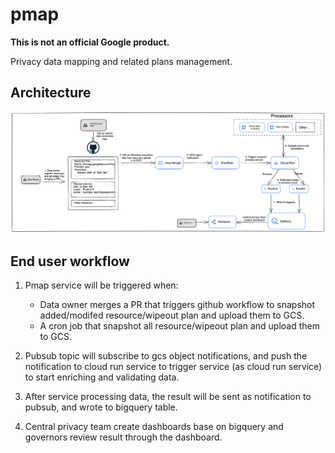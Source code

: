 # pmap

**This is not an official Google product.**

Privacy data mapping and related plans management.

## Architecture

![pmap architecture](./docs/assets/pmap-arch.png)

## End user workflow

1. Pmap service will be triggered when:

   - Data owner merges a PR that triggers github workflow to snapshot added/modifed resource/wipeout plan and upload them to GCS.
   - A cron job that snapshot all resource/wipeout plan and upload them to GCS.

2. Pubsub topic will subscribe to gcs object notifications, and push
the notification to cloud run service to trigger service (as cloud run service) to start enriching and validating data.
3. After service processing data, the result will be sent as notification to pubsub, and wrote to bigquery table.
4. Central privacy team create dashboards base on bigquery and governors review result through the dashboard.

